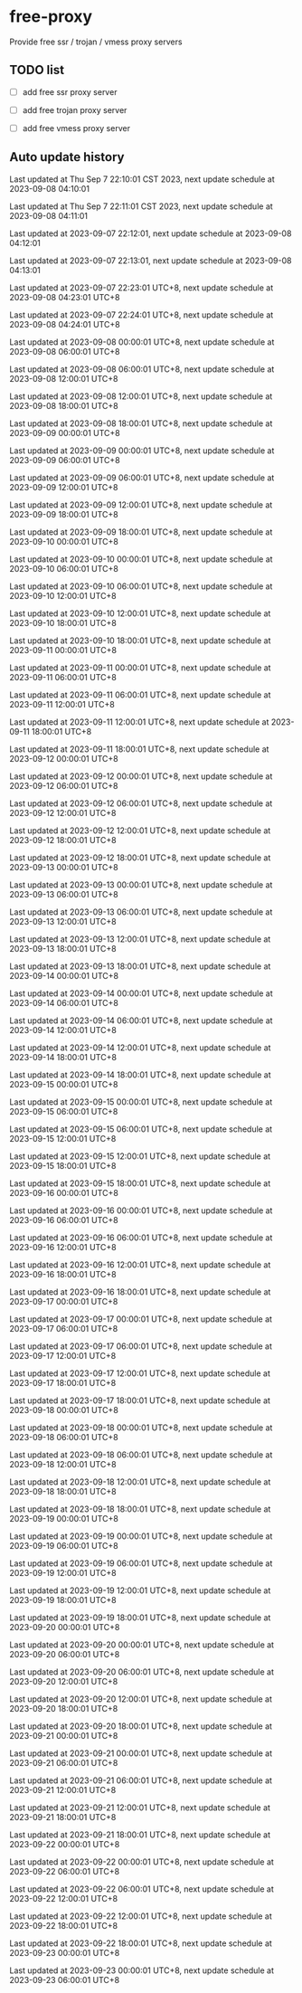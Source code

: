 # free-proxy
Provide free ssr / trojan / vmess proxy servers


## TODO list
- [ ] add free ssr proxy server
- [ ] add free trojan proxy server
- [ ] add free vmess proxy server


## Auto update history

Last updated at Thu Sep 7 22:10:01 CST 2023, next update schedule at 2023-09-08 04:10:01

Last updated at Thu Sep 7 22:11:01 CST 2023, next update schedule at 2023-09-08 04:11:01

Last updated at 2023-09-07 22:12:01, next update schedule at 2023-09-08 04:12:01

Last updated at 2023-09-07 22:13:01, next update schedule at 2023-09-08 04:13:01

Last updated at 2023-09-07 22:23:01 UTC+8, next update schedule at 2023-09-08 04:23:01 UTC+8

Last updated at 2023-09-07 22:24:01 UTC+8, next update schedule at 2023-09-08 04:24:01 UTC+8

Last updated at 2023-09-08 00:00:01 UTC+8, next update schedule at 2023-09-08 06:00:01 UTC+8

Last updated at 2023-09-08 06:00:01 UTC+8, next update schedule at 2023-09-08 12:00:01 UTC+8

Last updated at 2023-09-08 12:00:01 UTC+8, next update schedule at 2023-09-08 18:00:01 UTC+8

Last updated at 2023-09-08 18:00:01 UTC+8, next update schedule at 2023-09-09 00:00:01 UTC+8

Last updated at 2023-09-09 00:00:01 UTC+8, next update schedule at 2023-09-09 06:00:01 UTC+8

Last updated at 2023-09-09 06:00:01 UTC+8, next update schedule at 2023-09-09 12:00:01 UTC+8

Last updated at 2023-09-09 12:00:01 UTC+8, next update schedule at 2023-09-09 18:00:01 UTC+8

Last updated at 2023-09-09 18:00:01 UTC+8, next update schedule at 2023-09-10 00:00:01 UTC+8

Last updated at 2023-09-10 00:00:01 UTC+8, next update schedule at 2023-09-10 06:00:01 UTC+8

Last updated at 2023-09-10 06:00:01 UTC+8, next update schedule at 2023-09-10 12:00:01 UTC+8

Last updated at 2023-09-10 12:00:01 UTC+8, next update schedule at 2023-09-10 18:00:01 UTC+8

Last updated at 2023-09-10 18:00:01 UTC+8, next update schedule at 2023-09-11 00:00:01 UTC+8

Last updated at 2023-09-11 00:00:01 UTC+8, next update schedule at 2023-09-11 06:00:01 UTC+8

Last updated at 2023-09-11 06:00:01 UTC+8, next update schedule at 2023-09-11 12:00:01 UTC+8

Last updated at 2023-09-11 12:00:01 UTC+8, next update schedule at 2023-09-11 18:00:01 UTC+8

Last updated at 2023-09-11 18:00:01 UTC+8, next update schedule at 2023-09-12 00:00:01 UTC+8

Last updated at 2023-09-12 00:00:01 UTC+8, next update schedule at 2023-09-12 06:00:01 UTC+8

Last updated at 2023-09-12 06:00:01 UTC+8, next update schedule at 2023-09-12 12:00:01 UTC+8

Last updated at 2023-09-12 12:00:01 UTC+8, next update schedule at 2023-09-12 18:00:01 UTC+8

Last updated at 2023-09-12 18:00:01 UTC+8, next update schedule at 2023-09-13 00:00:01 UTC+8

Last updated at 2023-09-13 00:00:01 UTC+8, next update schedule at 2023-09-13 06:00:01 UTC+8

Last updated at 2023-09-13 06:00:01 UTC+8, next update schedule at 2023-09-13 12:00:01 UTC+8

Last updated at 2023-09-13 12:00:01 UTC+8, next update schedule at 2023-09-13 18:00:01 UTC+8

Last updated at 2023-09-13 18:00:01 UTC+8, next update schedule at 2023-09-14 00:00:01 UTC+8

Last updated at 2023-09-14 00:00:01 UTC+8, next update schedule at 2023-09-14 06:00:01 UTC+8

Last updated at 2023-09-14 06:00:01 UTC+8, next update schedule at 2023-09-14 12:00:01 UTC+8

Last updated at 2023-09-14 12:00:01 UTC+8, next update schedule at 2023-09-14 18:00:01 UTC+8

Last updated at 2023-09-14 18:00:01 UTC+8, next update schedule at 2023-09-15 00:00:01 UTC+8

Last updated at 2023-09-15 00:00:01 UTC+8, next update schedule at 2023-09-15 06:00:01 UTC+8

Last updated at 2023-09-15 06:00:01 UTC+8, next update schedule at 2023-09-15 12:00:01 UTC+8

Last updated at 2023-09-15 12:00:01 UTC+8, next update schedule at 2023-09-15 18:00:01 UTC+8

Last updated at 2023-09-15 18:00:01 UTC+8, next update schedule at 2023-09-16 00:00:01 UTC+8

Last updated at 2023-09-16 00:00:01 UTC+8, next update schedule at 2023-09-16 06:00:01 UTC+8

Last updated at 2023-09-16 06:00:01 UTC+8, next update schedule at 2023-09-16 12:00:01 UTC+8

Last updated at 2023-09-16 12:00:01 UTC+8, next update schedule at 2023-09-16 18:00:01 UTC+8

Last updated at 2023-09-16 18:00:01 UTC+8, next update schedule at 2023-09-17 00:00:01 UTC+8

Last updated at 2023-09-17 00:00:01 UTC+8, next update schedule at 2023-09-17 06:00:01 UTC+8

Last updated at 2023-09-17 06:00:01 UTC+8, next update schedule at 2023-09-17 12:00:01 UTC+8

Last updated at 2023-09-17 12:00:01 UTC+8, next update schedule at 2023-09-17 18:00:01 UTC+8

Last updated at 2023-09-17 18:00:01 UTC+8, next update schedule at 2023-09-18 00:00:01 UTC+8

Last updated at 2023-09-18 00:00:01 UTC+8, next update schedule at 2023-09-18 06:00:01 UTC+8

Last updated at 2023-09-18 06:00:01 UTC+8, next update schedule at 2023-09-18 12:00:01 UTC+8

Last updated at 2023-09-18 12:00:01 UTC+8, next update schedule at 2023-09-18 18:00:01 UTC+8

Last updated at 2023-09-18 18:00:01 UTC+8, next update schedule at 2023-09-19 00:00:01 UTC+8

Last updated at 2023-09-19 00:00:01 UTC+8, next update schedule at 2023-09-19 06:00:01 UTC+8

Last updated at 2023-09-19 06:00:01 UTC+8, next update schedule at 2023-09-19 12:00:01 UTC+8

Last updated at 2023-09-19 12:00:01 UTC+8, next update schedule at 2023-09-19 18:00:01 UTC+8

Last updated at 2023-09-19 18:00:01 UTC+8, next update schedule at 2023-09-20 00:00:01 UTC+8

Last updated at 2023-09-20 00:00:01 UTC+8, next update schedule at 2023-09-20 06:00:01 UTC+8

Last updated at 2023-09-20 06:00:01 UTC+8, next update schedule at 2023-09-20 12:00:01 UTC+8

Last updated at 2023-09-20 12:00:01 UTC+8, next update schedule at 2023-09-20 18:00:01 UTC+8

Last updated at 2023-09-20 18:00:01 UTC+8, next update schedule at 2023-09-21 00:00:01 UTC+8

Last updated at 2023-09-21 00:00:01 UTC+8, next update schedule at 2023-09-21 06:00:01 UTC+8

Last updated at 2023-09-21 06:00:01 UTC+8, next update schedule at 2023-09-21 12:00:01 UTC+8

Last updated at 2023-09-21 12:00:01 UTC+8, next update schedule at 2023-09-21 18:00:01 UTC+8

Last updated at 2023-09-21 18:00:01 UTC+8, next update schedule at 2023-09-22 00:00:01 UTC+8

Last updated at 2023-09-22 00:00:01 UTC+8, next update schedule at 2023-09-22 06:00:01 UTC+8

Last updated at 2023-09-22 06:00:01 UTC+8, next update schedule at 2023-09-22 12:00:01 UTC+8

Last updated at 2023-09-22 12:00:01 UTC+8, next update schedule at 2023-09-22 18:00:01 UTC+8

Last updated at 2023-09-22 18:00:01 UTC+8, next update schedule at 2023-09-23 00:00:01 UTC+8

Last updated at 2023-09-23 00:00:01 UTC+8, next update schedule at 2023-09-23 06:00:01 UTC+8

